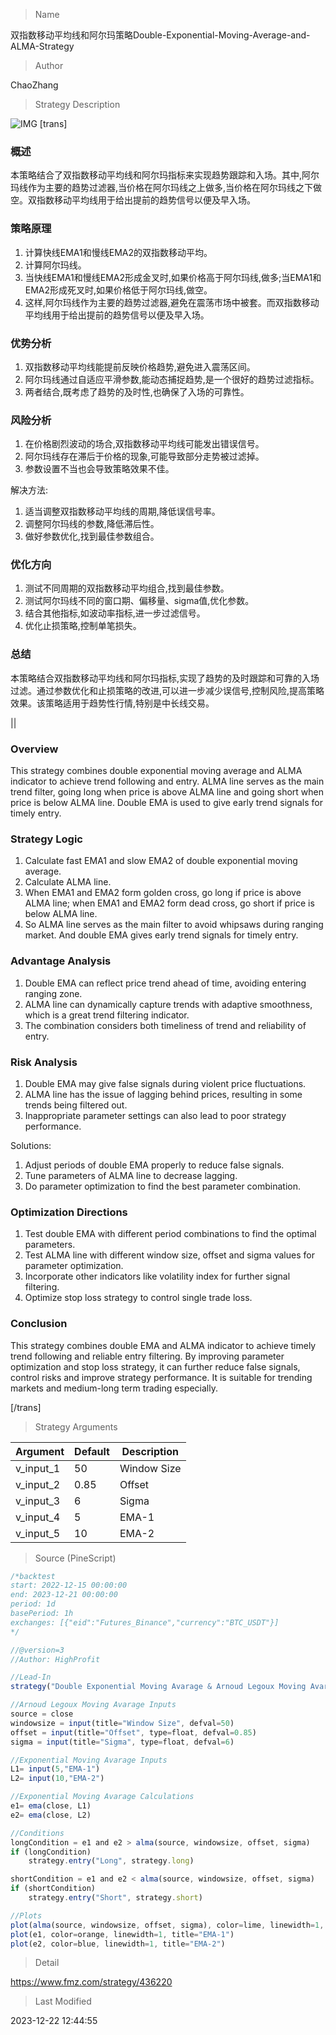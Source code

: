 
> Name

双指数移动平均线和阿尔玛策略Double-Exponential-Moving-Average-and-ALMA-Strategy

> Author

ChaoZhang

> Strategy Description

![IMG](https://www.fmz.com/upload/asset/1a8fa1de7ba0df2b286.png)
[trans]

### 概述

本策略结合了双指数移动平均线和阿尔玛指标来实现趋势跟踪和入场。其中,阿尔玛线作为主要的趋势过滤器,当价格在阿尔玛线之上做多,当价格在阿尔玛线之下做空。双指数移动平均线用于给出提前的趋势信号以便及早入场。

### 策略原理

1. 计算快线EMA1和慢线EMA2的双指数移动平均。
2. 计算阿尔玛线。
3. 当快线EMA1和慢线EMA2形成金叉时,如果价格高于阿尔玛线,做多;当EMA1和EMA2形成死叉时,如果价格低于阿尔玛线,做空。
4. 这样,阿尔玛线作为主要的趋势过滤器,避免在震荡市场中被套。而双指数移动平均线用于给出提前的趋势信号以便及早入场。

### 优势分析

1. 双指数移动平均线能提前反映价格趋势,避免进入震荡区间。
2. 阿尔玛线通过自适应平滑参数,能动态捕捉趋势,是一个很好的趋势过滤指标。
3. 两者结合,既考虑了趋势的及时性,也确保了入场的可靠性。

### 风险分析

1. 在价格剧烈波动的场合,双指数移动平均线可能发出错误信号。
2. 阿尔玛线存在滞后于价格的现象,可能导致部分走势被过滤掉。
3. 参数设置不当也会导致策略效果不佳。

解决方法:
1. 适当调整双指数移动平均线的周期,降低误信号率。
2. 调整阿尔玛线的参数,降低滞后性。
3. 做好参数优化,找到最佳参数组合。

### 优化方向 

1. 测试不同周期的双指数移动平均组合,找到最佳参数。
2. 测试阿尔玛线不同的窗口期、偏移量、sigma值,优化参数。
3. 结合其他指标,如波动率指标,进一步过滤信号。
4. 优化止损策略,控制单笔损失。

### 总结

本策略结合双指数移动平均线和阿尔玛指标,实现了趋势的及时跟踪和可靠的入场过滤。通过参数优化和止损策略的改进,可以进一步减少误信号,控制风险,提高策略效果。该策略适用于趋势性行情,特别是中长线交易。

||


### Overview

This strategy combines double exponential moving average and ALMA indicator to achieve trend following and entry. ALMA line serves as the main trend filter, going long when price is above ALMA line and going short when price is below ALMA line. Double EMA is used to give early trend signals for timely entry.  

### Strategy Logic

1. Calculate fast EMA1 and slow EMA2 of double exponential moving average.  
2. Calculate ALMA line.
3. When EMA1 and EMA2 form golden cross, go long if price is above ALMA line; when EMA1 and EMA2 form dead cross, go short if price is below ALMA line.  
4. So ALMA line serves as the main filter to avoid whipsaws during ranging market. And double EMA gives early trend signals for timely entry.

### Advantage Analysis 

1. Double EMA can reflect price trend ahead of time, avoiding entering ranging zone.  
2. ALMA line can dynamically capture trends with adaptive smoothness, which is a great trend filtering indicator.
3. The combination considers both timeliness of trend and reliability of entry.

### Risk Analysis

1. Double EMA may give false signals during violent price fluctuations. 
2. ALMA line has the issue of lagging behind prices, resulting in some trends being filtered out.  
3. Inappropriate parameter settings can also lead to poor strategy performance.

Solutions:
1. Adjust periods of double EMA properly to reduce false signals.  
2. Tune parameters of ALMA line to decrease lagging.
3. Do parameter optimization to find the best parameter combination.  

### Optimization Directions

1. Test double EMA with different period combinations to find the optimal parameters.  
2. Test ALMA line with different window size, offset and sigma values for parameter optimization.  
3. Incorporate other indicators like volatility index for further signal filtering.  
4. Optimize stop loss strategy to control single trade loss.

### Conclusion
This strategy combines double EMA and ALMA indicator to achieve timely trend following and reliable entry filtering. By improving parameter optimization and stop loss strategy, it can further reduce false signals, control risks and improve strategy performance. It is suitable for trending markets and medium-long term trading especially.

[/trans]

> Strategy Arguments



|Argument|Default|Description|
|----|----|----|
|v_input_1|50|Window Size|
|v_input_2|0.85|Offset|
|v_input_3|6|Sigma|
|v_input_4|5|EMA-1|
|v_input_5|10|EMA-2|


> Source (PineScript)

``` javascript
/*backtest
start: 2022-12-15 00:00:00
end: 2023-12-21 00:00:00
period: 1d
basePeriod: 1h
exchanges: [{"eid":"Futures_Binance","currency":"BTC_USDT"}]
*/

//@version=3
//Author: HighProfit

//Lead-In
strategy("Double Exponential Moving Avarage & Arnoud Legoux Moving Avarage Strategy", shorttitle="ST-DEMA+ALMA", overlay=true)

//Arnoud Legoux Moving Avarage Inputs
source = close
windowsize = input(title="Window Size", defval=50)
offset = input(title="Offset", type=float, defval=0.85)
sigma = input(title="Sigma", type=float, defval=6)

//Exponential Moving Avarage Inputs
L1= input(5,"EMA-1")
L2= input(10,"EMA-2")

//Exponential Moving Avarage Calculations
e1= ema(close, L1)
e2= ema(close, L2)

//Conditions
longCondition = e1 and e2 > alma(source, windowsize, offset, sigma)
if (longCondition)
    strategy.entry("Long", strategy.long)

shortCondition = e1 and e2 < alma(source, windowsize, offset, sigma)
if (shortCondition)
    strategy.entry("Short", strategy.short)

//Plots   
plot(alma(source, windowsize, offset, sigma), color=lime, linewidth=1, title="ALMA")
plot(e1, color=orange, linewidth=1, title="EMA-1")
plot(e2, color=blue, linewidth=1, title="EMA-2")
```

> Detail

https://www.fmz.com/strategy/436220

> Last Modified

2023-12-22 12:44:55
